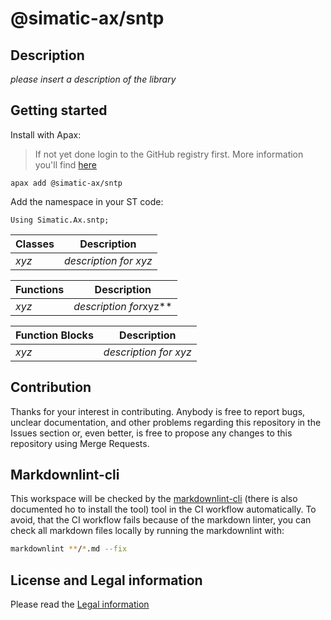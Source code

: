 # @simatic-ax/sntp

## Description

*please insert a description of the library*

## Getting started

Install with Apax:

> If not yet done login to the GitHub registry first.
> More information you'll find [here](https://github.com/simatic-ax/.github/blob/main/docs/personalaccesstoken.md)

```cli
apax add @simatic-ax/sntp
```

Add the namespace in your ST code:

```iec-st
Using Simatic.Ax.sntp;
```

| Classes | Description         |
|---------|---------------------|
| *xyz*     | *description for xyz* |

| Functions   | Description             |
|-------------|-------------------------|
| *xyz*       | *description for*xyz** |

| Function Blocks | Description           |
|-----------------|-----------------------|
| *xyz*           | *description for xyz* |

## Contribution

Thanks for your interest in contributing. Anybody is free to report bugs, unclear documentation, and other problems regarding this repository in the Issues section or, even better, is free to propose any changes to this repository using Merge Requests.

## Markdownlint-cli

This workspace will be checked by the [markdownlint-cli](https://github.com/igorshubovych/markdownlint-cli) (there is also documented ho to install the tool) tool in the CI workflow automatically.
To avoid, that the CI workflow fails because of the markdown linter, you can check all markdown files locally by running the markdownlint with:

```sh
markdownlint **/*.md --fix
```

## License and Legal information

Please read the [Legal information](LICENSE.md)
